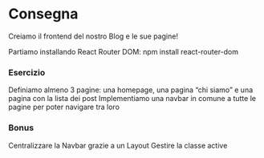 # Consegna
Creiamo il frontend del nostro Blog e le sue pagine!

Partiamo installando React Router DOM: npm install react-router-dom

### Esercizio
Definiamo almeno 3 pagine: una homepage, una pagina “chi siamo” e una pagina con la lista dei post
Implementiamo una navbar in comune a tutte le pagine per poter navigare tra loro

### Bonus
Centralizzare la Navbar grazie a un Layout
Gestire la classe active

